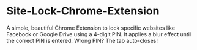 # Site-Lock-Chrome-Extension
A simple, beautiful Chrome Extension to lock specific websites like Facebook or Google Drive using a 4-digit PIN. It applies a blur effect until the correct PIN is entered. Wrong PIN? The tab auto-closes!
